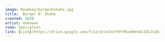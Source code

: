 ```yaml
---
image: Roomkey/burger&shake.jpg
title:  Burger N' Shake
created: 2020
artist: Unknown
room: Speciation
link: [Link](https://drive.google.com/file/d/1eIntF9FYMinOHenAiIDLVL6Ez9WYaQ4x/view?usp=sharing)
---
```



